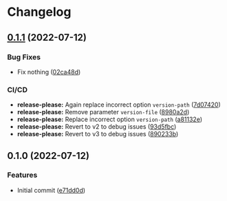 # Changelog

## [0.1.1](https://github.com/trallnag/testbench-release-please-python/compare/v0.1.0...v0.1.1) (2022-07-12)


### Bug Fixes

* Fix nothing ([02ca48d](https://github.com/trallnag/testbench-release-please-python/commit/02ca48da9698e4af349c00cf022b6afcf4a9e369))


### CI/CD

* **release-please:** Again replace incorrect option `version-path` ([7d07420](https://github.com/trallnag/testbench-release-please-python/commit/7d07420c519615ed1f538bbeba81b98bd33ac7e6))
* **release-please:** Remove parameter `version-file` ([8980a2d](https://github.com/trallnag/testbench-release-please-python/commit/8980a2dbe0f71005b0cf4bcaccc05b0bd88a7821))
* **release-please:** Replace incorrect option `version-path` ([a81132e](https://github.com/trallnag/testbench-release-please-python/commit/a81132e5c149d16e19358778e224d8cc8980d511))
* **release-please:** Revert to v2 to debug issues ([93d5fbc](https://github.com/trallnag/testbench-release-please-python/commit/93d5fbc176afdd0b0dd86c336e8510d1e4c790a2))
* **release-please:** Revert to v3 to debug issues ([890233b](https://github.com/trallnag/testbench-release-please-python/commit/890233bb8cf0779a5e9f8b380b9f458b8127e6d1))

## 0.1.0 (2022-07-12)


### Features

* Initial commit ([e71dd0d](https://github.com/trallnag/testbench-release-please-python/commit/e71dd0dfcee7139512f87ce6172696876aa32b5a))
